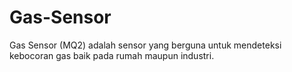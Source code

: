 # Gas-Sensor
Gas Sensor (MQ2) adalah sensor yang berguna untuk mendeteksi kebocoran gas baik pada rumah maupun industri. 
